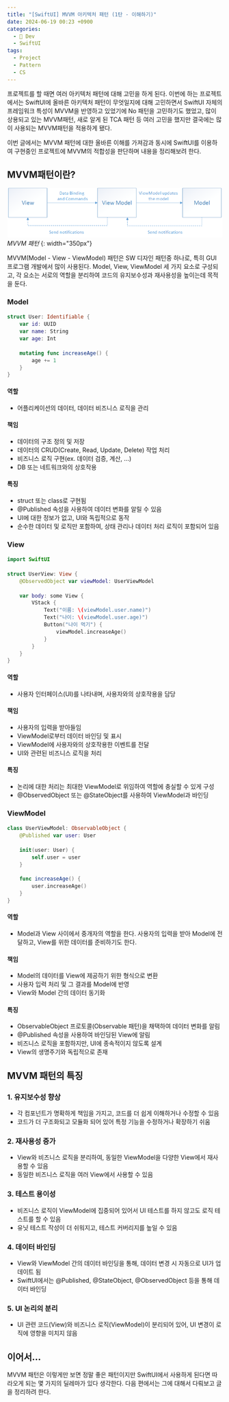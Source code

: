 ```yaml
---
title: "[SwiftUI] MVVM 아키텍처 패턴 (1탄 - 이해하기)"
date: 2024-06-19 00:23 +0900
categories:
  - 🍎 Dev
  - SwiftUI
tags:
  - Project
  - Pattern
  - CS
---
```

프로젝트를 할 때면 여러 아키텍처 패턴에 대해 고민을 하게 된다. 이번에 하는 프로젝트에서는 SwiftUI에 올바른 아키텍처 패턴이 무엇일지에 대해 고민하면서 SwiftUI 자체의 프레임워크 특성이 MVVM을 반영하고 있었기에 No 패턴을 고민하기도 했었고, 많이 상용되고 있는 MVVM패턴, 새로 알게 된 TCA 패턴 등 여러 고민을 했지만 결국에는 많이 사용되는 MVVM패턴을 적용하게 됐다.

이번 글에서는 MVVM 패턴에 대한 올바른 이해를 가져감과 동시에 SwiftUI를 이용하여 구현중인 프로젝트에 MVVM의 적합성을 판단하며 내용을 정리해보려 한다.

## MVVM패턴이란?

![](assets/img/post/2024/06_19_MVVM_패턴.png)
_MVVM 패턴_
{: width="350px"}

MVVM(Model - View - ViewModel) 패턴은 SW 디자인 패턴중 하나로, 특히 GUI 프로그램 개발에서 많이 사용된다. Model, View, ViewModel 세 가지 요소로 구성되고, 각 요소는 서로의 역할을 분리하여 코드의 유지보수성과 재사용성을 높이는데 목적을 둔다.

### Model

```swift
struct User: Identifiable {
    var id: UUID
    var name: String
    var age: Int
    
    mutating func increaseAge() {
        age += 1
    }
}
```

#### 역할

-   어플리케이션의 데이터, 데이터 비즈니스 로직을 관리

#### 책임

-   데이터의 구조 정의 및 저장
-   데이터의 CRUD(Create, Read, Update, Delete) 작업 처리
-   비즈니스 로직 구현(ex. 데이터 검증, 계산, ...)
-   DB 또는 네트워크와의 상호작용

#### 특징

-   struct 또는 class로 구현됨
-   @Published 속성을 사용하여 데이터 변화를 알릴 수 있음
-   UI에 대한 정보가 없고, UI와 독립적으로 동작
-   순수한 데이터 및 로직만 포함하여, 상태 관리나 데이터 처리 로직이 포함되어 있음

### View

```swift
import SwiftUI

struct UserView: View {
    @ObservedObject var viewModel: UserViewModel
    
    var body: some View {
        VStack {
            Text("이름: \(viewModel.user.name)")
            Text("나이: \(viewModel.user.age)")
            Button("나이 먹기") {
                viewModel.increaseAge()
            }
        }
    }
}
```

#### 역할

-   사용자 인터페이스(UI)를 나타내며, 사용자와의 상호작용을 담당

#### 책임

-   사용자의 입력을 받아들임
-   ViewModel로부터 데이터 바인딩 및 표시
-   ViewModel에 사용자와의 상호작용한 이벤트를 전달
-   UI와 관련된 비즈니스 로직을 처리

#### 특징

-   논리에 대한 처리는 최대한 ViewModel로 위임하여 역할에 충실할 수 있게 구성
-   @ObservedObject 또는 @StateObject를 사용하여 ViewModel과 바인딩

### ViewModel

```swift
class UserViewModel: ObservableObject {
    @Published var user: User
    
    init(user: User) {
        self.user = user
    }
    
    func increaseAge() {
        user.increaseAge()
    }
}
```

#### 역할

-   Model과 View 사이에서 중개자의 역할을 한다. 사용자의 입력을 받아 Model에 전달하고, View를 위한 데이터를 준비하기도 한다.

#### 책임

-   Model의 데이터를 View에 제공하기 위한 형식으로 변환
-   사용자 입력 처리 및 그 결과를 Model에 반영
-   View와 Model 간의 데이터 동기화

#### 특징

-   ObservableObject 프로토콜(Observable 패턴)을 채택하여 데이터 변화를 알림
-   @Published 속성을 사용하여 바인딩된 View에 알림
-   비즈니스 로직을 포함하지만, UI에 종속적이지 않도록 설계
-   View의 생명주기와 독립적으로 존재

## MVVM 패턴의 특징

### 1\. 유지보수성 향상

-   각 컴포넌트가 명확하게 책임을 가지고, 코드를 더 쉽게 이해하거나 수정할 수 있음
-   코드가 더 구조화되고 모듈화 되어 있어 특정 기능을 수정하거나 확장하기 쉬움

### 2\. 재사용성 증가 

-   View와 비즈니스 로직을 분리하여, 동일한 ViewModel을 다양한 View에서 재사용할 수 있음
-   동일한 비즈니스 로직을 여러 View에서 사용할 수 있음

### 3\. 테스트 용이성

-   비즈니스 로직이 ViewModel에 집중되어 있어서 UI 테스트를 하지 않고도 로직 테스트를 할 수 있음
-   유닛 테스트 작성이 더 쉬워지고, 테스트 커버리지를 높일 수 있음

### 4\. 데이터 바인딩

-   View와 ViewModel 간의 데이터 바인딩을 통해, 데이터 변경 시 자동으로 UI가 업데이트 됨
-   SwiftUI에서는 @Published, @StateObject, @ObservedObject 등을 통해 데이터 바인딩

### 5\. UI 논리의 분리

-   UI 관련 코드(View)와 비즈니스 로직(ViewModel)이 분리되어 있어, UI 변경이 로직에 영향을 미치지 않음

## 이어서...

MVVM 패턴은 이렇게만 보면 정말 좋은 패턴이지만 SwiftUI에서 사용하게 된다면 따라오게 되는 몇 가지의 딜레마가 있다 생각한다. 다음 편에서는 그에 대해서 다뤄보고 글을 정리하려 한다. 